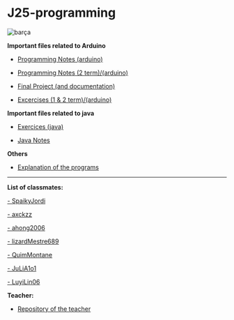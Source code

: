 # J25-programming

![barça](https://img.asmedia.epimg.net/resizer/hk5kMLSEX9FjY7tA9Ay0zLv0dQk=/736x414/filters:focal(3170x1414:3180x1424)/cloudfront-eu-central-1.images.arcpublishing.com/diarioas/K3SDD766CB53YVB27UHGMNISO4.JPG)

**Important files related to Arduino**

- [Programming Notes (arduino)](https://github.com/albertrenart/J25-programming/blob/main/Notes%20Programming.md)

- [Programming Notes (2 term)/(arduino)](https://github.com/albertrenart/J25-programming/blob/main/Notes%20Programming%202nd%20term.md)

- [Final Project (and documentation)](https://github.com/albertrenart/J25-programming/tree/main/arduino/wrap_up_arduino2)

- [Excercises (1 & 2 term)/(arduino)](https://github.com/albertrenart/J25-programming/tree/main/arduino)




**Important files related to java**

- [Exercices (java)](https://github.com/albertrenart/J25-programming/tree/main/programming%20(java))

- [Java Notes](https://github.com/albertrenart/J25-programming/blob/main/programming%20(java)/APUNTES.md)




**Others**

- [Explanation of the programs](https://github.com/albertrenart/J25-programming/blob/main/arduino/Arduino.md)

----------------------------------------------------------------------------------------------------------------------------------------------------------------------
**List of classmates:**

[- SpaikyJordi](https://github.com/Spaikyjordi/J25-programming-jordi)

[- axckzz](https://github.com/axckzz/J25-Progamming)

[- ahong2006](https://github.com/ahong2006/J25-PROGRAMMING)

[- lizardMestre689](https://github.com/LizardMestre689/J25-Programming)

[- QuimMontane](https://github.com/QuimMontane/J25-programmig-Quim)

[- JuLiA1o1](https://github.com/JuLiA1o1/J25programming)

[- LuyiLin06](https://github.com/LuyiLin06/J25-Programming)


**Teacher:**
- [Repository of the teacher](https://github.com/d-prieto/J25-Programming)
